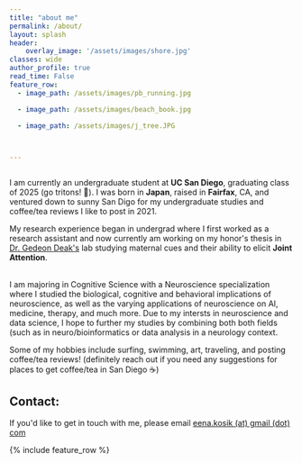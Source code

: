 ```yaml
---
title: "about me"
permalink: /about/
layout: splash
header:
    overlay_image: '/assets/images/shore.jpg'
classes: wide
author_profile: true
read_time: False
feature_row:
  - image_path: /assets/images/pb_running.jpg

  - image_path: /assets/images/beach_book.jpg

  - image_path: /assets/images/j_tree.JPG



---
```

<figure style="width: 50%" class="align-center"> 
  <img src="/assets/images/yosemite_2021.jpg" alt="">
</figure>

I am currently an undergraduate student at <strong>UC San Diego</strong>, graduating class of 2025 (go tritons! 🔱). I was born in <strong>Japan</strong>, raised in <strong>Fairfax</strong>, CA, and ventured down to sunny San Digo for my undergraduate studies and coffee/tea reviews I like to post in 2021.

My research experience began in undergrad where I first worked as a research assistant and now currently am working on my honor's thesis in [Dr. Gedeon Deak's](https://cogdevlab.ucsd.edu/home) lab studying maternal cues and their ability to elicit <strong>Joint Attention</strong>.<br /><br />

I am majoring in Cognitive Science with a Neuroscience specialization where I studied the biological, cognitive and behavioral implications of neuroscience, as well as the varying applications of neuroscience on AI, medicine, therapy, and much more. Due to my intersts in neuroscience and data science, I hope to further my studies by combining both both fields (such as in neuro/bioinformatics or data analysis in a neurology context.

Some of my hobbies include surfing, swimming, art, traveling, and posting coffee/tea reviews! (definitely reach out if you need any suggestions for places to get coffee/tea in San Diego ☕️)

                            
## Contact:                              
If you'd like to get in touch with me, please email [eena.kosik (at) gmail (dot) com](mailto:eena.kosik@gmail.com)                                      
                    
{% include feature_row %}
